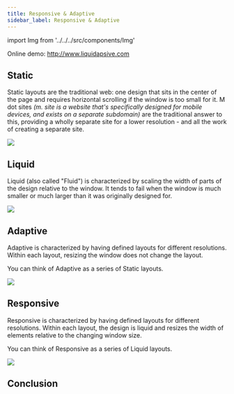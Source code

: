 ```yaml
---
title: Responsive & Adaptive
sidebar_label: Responsive & Adaptive
---
```


import Img from '../../../src/components/Img'

Online demo: http://www.liquidapsive.com

## Static

Static layouts are the traditional web: one design that sits in the center of the page and requires horizontal scrolling if the window is too small for it. M dot sites *(m. site is a website that's specifically designed for mobile devices, and exists on a separate subdomain)* are the traditional answer to this, providing a wholly separate site for a lower resolution - and all the work of creating a separate site.

<Img src='https://cosmos-x.oss-cn-hangzhou.aliyuncs.com/Static-Design.gif'/>

## Liquid

Liquid (also called "Fluid") is characterized by scaling the width of parts of the design relative to the window. It tends to fail when the window is much smaller or much larger than it was originally designed for.

<Img src='https://cosmos-x.oss-cn-hangzhou.aliyuncs.com/Liquid-Design.gif'/>

## Adaptive

Adaptive is characterized by having defined layouts for different resolutions. Within each layout, resizing the window does not change the layout.

You can think of Adaptive as a series of Static layouts.

<Img src='https://cosmos-x.oss-cn-hangzhou.aliyuncs.com/Adaptive-Design.gif'/>

## Responsive

Responsive is characterized by having defined layouts for different resolutions. Within each layout, the design is liquid and resizes the width of elements relative to the changing window size.

You can think of Responsive as a series of Liquid layouts.

<Img src='https://cosmos-x.oss-cn-hangzhou.aliyuncs.com/Responsive-Design.gif'/>

## Conclusion
